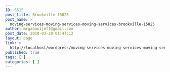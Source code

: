 ```yaml
---
ID: 6515
post_title: Brookville 15825
post_name: >
  moving-services-moving-services-moving-services-brookville-15825
author: mrgabonijeff@gmail.com
post_date: 2018-03-28 01:47:12
layout: page
link: >
  http://localhost/wordpress/moving-services-moving-services-moving-services-brookville-15825/
published: true
tags: [ ]
categories: [ ]
---
```

